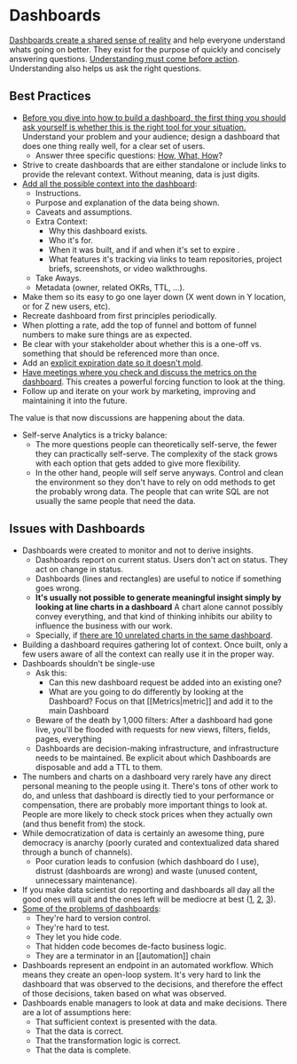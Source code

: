 # Dashboards

[Dashboards create a shared sense of reality](https://benn.substack.com/p/data-is-for-dashboards) and help everyone understand whats going on better. They exist for the purpose of quickly and concisely answering questions. [Understanding must come before action](https://sarahsnewsletter.substack.com/p/what-substack-analytics-engineers). Understanding also helps us ask the right questions.

## Best Practices

- [Before you dive into how to build a dashboard, the first thing you should ask yourself is whether this is the right tool for your situation.](https://shopify.engineering/make-dashboards-using-product-thinking-approach) Understand your problem and your audience; design a dashboard that does one thing really well, for a clear set of users.
  - Answer three specific questions: [How, What, How](https://youtu.be/g2-dkJkZjiI)?
- Strive to create dashboards that are either standalone or include links to provide the relevant context. Without meaning, data is just digits.
- [Add all the possible context into the dashboard](https://www.youtube.com/watch?v=Kub2bXrKmOE):
  - Instructions.
  - Purpose and explanation of the data being shown.
  - Caveats and assumptions.
  - Extra Context:
    - Why this dashboard exists.
    - Who it's for.
    - When it was built, and if and when it's set to expire .
    - What features it's tracking via links to team repositories, project briefs, screenshots, or video walkthroughs.
  - Take Aways.
  - Metadata (owner, related OKRs, TTL, …).
- Make them so its easy to go one layer down (X went down in Y location, or for Z new users, etc).
- Recreate dashboard from first principles periodically.
- When plotting a rate, add the top of funnel and bottom of funnel numbers to make sure things are as expected.
- Be clear with your stakeholder about whether this is a one-off vs. something that should be referenced more than once.
- Add an [explicit expiration date so it doesn't mold](https://mikkeldengsoe.substack.com/p/moldy-data).
- [Have meetings where you check and discuss the metrics on the dashboard](https://counting.substack.com/p/the-utility-of-an-unwatched-dashboard). This creates a powerful forcing function to look at the thing.
- Follow up and iterate on your work by marketing, improving and maintaining it into the future.

The value is that now discussions are happening about the data.

- Self-serve Analytics is a tricky balance:
  - The more questions people can theoretically self-serve, the fewer they can practically self-serve. The complexity of the stack grows with each option that gets added to give more flexibility.
  - In the other hand, people will self serve anyways. Control and clean the environment so they don't have to rely on odd methods to get the probably wrong data. The people that can write SQL are not usually the same people that need the data.

## Issues with Dashboards

- Dashboards were created to monitor and not to derive insights.
  - Dashboards report on current status. Users don't act on status. They act on change in status.
  - Dashboards (lines and rectangles) are useful to notice if something goes wrong.
  - **It's usually not possible to generate meaningful insight simply by looking at line charts in a dashboard** A chart alone cannot possibly convey everything, and that kind of thinking inhibits our ability to influence the business with our work.
  - Specially, if [there are 10 unrelated charts in the same dashboard](https://www.deathofdashboards.com/).
- Building a dashboard requires gathering lot of context. Once built, only a few users aware of all the context can really use it in the proper way.
- Dashboards shouldn't be single-use
  - Ask this:
    - Can this new dashboard request be added into an existing one?
    - What are you going to do differently by looking at the Dashboard? Focus on that [[Metrics|metric]] and add it to the main Dashboard
  - Beware of the death by 1,000 filters: After a dashboard had gone live, you'll be  flooded with requests for new views, filters, fields, pages, everything
  - Dashboards are decision-making infrastructure, and infrastructure needs to be maintained. Be explicit about which Dashboards are disposable and add a TTL to them.
- The numbers and charts on a dashboard very rarely have any direct personal meaning to the people using it. There's tons of other work to do, and unless that dashboard is directly tied to your performance or compensation, there are probably more important things to look at. People are more likely to check stock prices when they actually own (and thus benefit from) the stock.
- While democratization of data is certainly an awesome thing, pure democracy is anarchy (poorly curated and contextualized data shared through a bunch of channels).
  - Poor curation leads to confusion (which dashboard do I use), distrust (dashboards are wrong) and waste (unused content, unnecessary maintenance).
- If you make data scientist do reporting and dashboards all day all the good ones will quit and the ones left will be mediocre at best ([1](https://twitter.com/sethrosen/status/1306605742452076548), [2](https://twitter.com/sethrosen/status/1383148819441913857), [3](https://greatexpectations.io/blog/one-more-stratification/)).
- [Some of the problems of dashboards](https://twitter.com/EmilyGorcenski/status/1397066345947308034):
  - They're hard to version control.
  - They're hard to test.
  - They let you hide code.
  - That hidden code becomes de-facto business logic.
  - They are a terminator in an [[automation]] chain
- Dashboards represent an endpoint in an automated workflow. Which means they create an open-loop system. It's very hard to link the dashboard that was observed to the decisions, and therefore the effect of those decisions, taken based on what was observed.
- Dashboards enable managers to look at data and make decisions. There are a lot of assumptions here:
  - That sufficient context is presented with the data.
  - That the data is correct.
  - That the transformation logic is correct.
  - That the data is complete.
